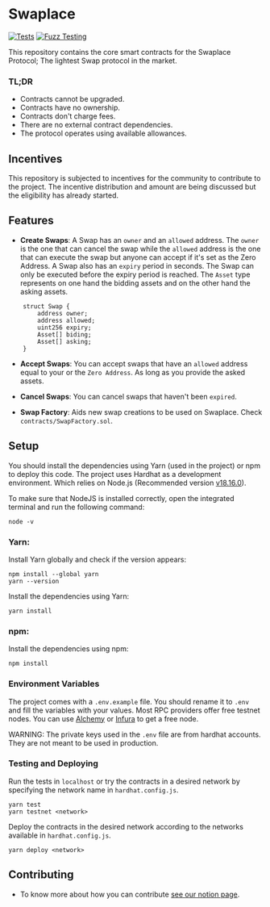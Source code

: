 # Swaplace

[![Tests](https://github.com/blockful-io/swaplace-contracts/actions/workflows/tests.yml/badge.svg)](https://github.com/blockful-io/swaplace-contracts/actions/workflows/tests.yml)
[![Fuzz Testing](https://github.com/blockful-io/swaplace-contracts/actions/workflows/fuzz-testing.yml/badge.svg)](https://github.com/blockful-io/swaplace-contracts/actions/workflows/fuzz-testing.yml)

This repository contains the core smart contracts for the Swaplace Protocol; The lightest Swap protocol in the market.

### TL;DR

-   Contracts cannot be upgraded.
-   Contracts have no ownership.
-   Contracts don't charge fees.
-   There are no external contract dependencies.
-   The protocol operates using available allowances.

## Incentives

This repository is subjected to incentives for the community to contribute to the project. The incentive distribution and amount are being discussed but the eligibility has already started.

## Features

- **Create Swaps**: A Swap has an `owner` and an `allowed` address. The `owner` is the one that can cancel the swap while the `allowed` address is the one that can execute the swap but anyone can accept if it's set as the Zero Address. A Swap also has an `expiry` period in seconds. The Swap can only be executed before the expiry period is reached. The `Asset` type represents on one hand the bidding assets and on the other hand the asking assets.

```
    struct Swap {
        address owner;
        address allowed;
        uint256 expiry;
        Asset[] biding;
        Asset[] asking;
    }
```

- **Accept Swaps**: You can accept swaps that have an `allowed` address equal to your or the `Zero Address`. As long as you provide the asked assets.

- **Cancel Swaps**: You can cancel swaps that haven't been `expired`.

- **Swap Factory**: Aids new swap creations to be used on Swaplace. Check `contracts/SwapFactory.sol`.

## Setup

You should install the dependencies using Yarn (used in the project) or npm to deploy this code. The project uses Hardhat as a development environment. Which relies on Node.js (Recommended version [v18.16.0](https://nodejs.org/download/release/v18.16.0/)).

To make sure that NodeJS is installed correctly, open the integrated terminal and run the following command:

```
node -v
```

### Yarn:

Install Yarn globally and check if the version appears:

```
npm install --global yarn
yarn --version
```

Install the dependencies using Yarn:

```
yarn install
```

### npm:

Install the dependencies using npm:

```
npm install
```

### Environment Variables

The project comes with a `.env.example` file. You should rename it to `.env` and fill the variables with your values. Most RPC providers offer free testnet nodes. You can use [Alchemy](https://www.alchemy.com/) or [Infura](https://infura.io/) to get a free node.

WARNING: The private keys used in the `.env` file are from hardhat accounts. They are not meant to be used in production.

### Testing and Deploying

Run the tests in `localhost` or try the contracts in a desired network by specifying the network name in `hardhat.config.js`.

```
yarn test
yarn testnet <network>
```

Deploy the contracts in the desired network according to the networks available in `hardhat.config.js`.

```
yarn deploy <network>
```

## Contributing

- To know more about how you can contribute [see our notion page](https://blockful.notion.site/Swaplace-Call-for-Contributors-6e4895d2a7264f679439ab2c124603fe).